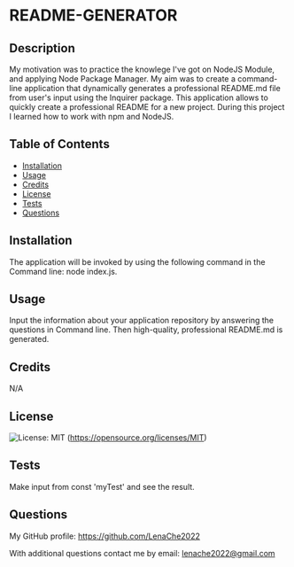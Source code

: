 # README-GENERATOR     

## Description

My motivation was to practice the knowlege I've got on NodeJS Module, and applying Node Package Manager.
My aim was to create a command-line application that dynamically generates a professional README.md file from user's input using the Inquirer package.
This application allows to quickly create a professional README for a new project.
During this project I learned how to work with npm and NodeJS.

## Table of Contents

- [Installation](#installation)
- [Usage](#usage)
- [Credits](#credits)
- [License](#license)
- [Tests](#tests)
- [Questions](#questions)

## Installation

The application will be invoked by using the following command in the Command line: node index.js.

## Usage

Input the information about your application repository by answering the questions in Command line. Then high-quality, professional README.md is generated.

## Credits

N/A


## License
  
  ![License: MIT](https://img.shields.io/badge/License-MIT-yellow.svg)
  (https://opensource.org/licenses/MIT)

## Tests

Make input from const 'myTest' and see the result.

## Questions

My GitHub profile: https://github.com/LenaChe2022

With additional questions contact me by email:
lenache2022@gmail.com
